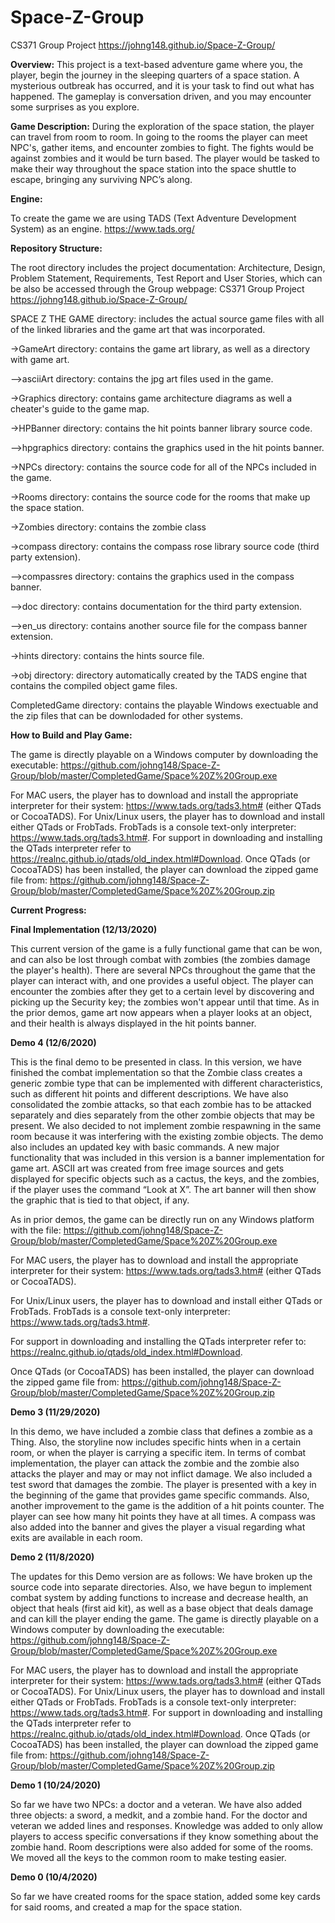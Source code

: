 # Space-Z-Group
CS371 Group Project
https://johng148.github.io/Space-Z-Group/

**Overview:**
This project is a text-based adventure game where you, the player, begin the journey in the sleeping quarters of a space station. A mysterious outbreak has occurred, and it is your task to find out what has happened. The gameplay is conversation driven, and you may encounter some surprises as you explore.

**Game Description:**
During the exploration of the space station, the player can travel from room to room. In going to the rooms the player can meet NPC's, gather items, and encounter zombies to fight. The fights would be against zombies and it would be turn based. The player would be tasked to make their way throughout the space station into the space shuttle to escape, bringing any surviving NPC’s along. 

**Engine:**

To create the game we are using TADS (Text Adventure Development System) as an engine.
https://www.tads.org/

**Repository Structure:**

The root directory includes the project documentation: Architecture, Design, Problem Statement, Requirements, Test Report and User Stories, which can be also be accessed through the Group webpage: CS371 Group Project  https://johng148.github.io/Space-Z-Group/

SPACE Z THE GAME directory: includes the actual source game files with all of the linked libraries and the game art that was incorporated.

->GameArt directory: contains the game art library, as well as a directory with game art.

-->asciiArt directory: contains the jpg art files used in the game.

->Graphics directory: contains game architecture diagrams as well a cheater's guide to the game map.

->HPBanner directory: contains the hit points banner library source code.

-->hpgraphics directory: contains the graphics used in the hit points banner.

->NPCs directory: contains the source code for all of the NPCs included in the game.

->Rooms directory: contains the source code for the rooms that make up the space station.

->Zombies directory: contains the zombie class

->compass directory: contains the compass rose library source code (third party extension).

-->compassres directory: contains the graphics used in the compass banner.

-->doc directory: contains documentation for the third party extension.

-->en_us directory: contains another source file for the compass banner extension.

->hints directory: contains the hints source file.

->obj directory: directory automatically created by the TADS engine that contains the compiled object game files.

CompletedGame directory: contains the playable Windows exectuable and the zip files that can be downlodaded for other systems.


**How to Build and Play Game:**

The game is directly playable on a Windows computer by downloading the executable: https://github.com/johng148/Space-Z-Group/blob/master/CompletedGame/Space%20Z%20Group.exe

For MAC users, the player has to download and install the appropriate interpreter for their system: https://www.tads.org/tads3.htm# (either QTads or CocoaTADS).
For Unix/Linux users, the player has to download and install either QTads or FrobTads. FrobTads is a console text-only interpreter: https://www.tads.org/tads3.htm#.
For support in downloading and installing the QTads interpreter refer to https://realnc.github.io/qtads/old_index.html#Download.
Once QTads (or CocoaTADS) has been installed, the player can download the zipped game file from: https://github.com/johng148/Space-Z-Group/blob/master/CompletedGame/Space%20Z%20Group.zip

**Current Progress:**

**Final Implementation (12/13/2020)**

This current version of the game is a fully functional game that can be won, and can also be lost through combat with zombies (the zombies damage the player's health). There are several NPCs throughout the game that the player can interact with, and one provides a useful object. The player can encounter the zombies after they get to a certain level by discovering and picking up the Security key; the zombies won't appear until that time. As in the prior demos, game art now appears when a player looks at an object, and their health is always displayed in the hit points banner. 

**Demo 4 (12/6/2020)**

This is the final demo to be presented in class. In this version, we have finished the combat implementation so that the Zombie class creates a generic zombie type that can be implemented with different characteristics, such as different hit points and different descriptions. We have also consolidated the zombie attacks, so that each zombie has to be attacked separately and dies separately from the other zombie objects that may be present. We also decided to not implement zombie respawning in the same room because it was interfering with the existing zombie objects. The demo also includes an updated key with basic commands. A new major functionality that was included in this version is a banner implementation for game art. ASCII art was created from free image sources and gets displayed for specific objects such as a cactus, the keys, and the zombies, if the player uses the command “Look at X”. The art banner will then show the graphic that is tied to that object, if any.

As in prior demos, the game can be directly run on any Windows platform with the file:
https://github.com/johng148/Space-Z-Group/blob/master/CompletedGame/Space%20Z%20Group.exe

For MAC users, the player has to download and install the appropriate interpreter for their system: https://www.tads.org/tads3.htm# (either QTads or CocoaTADS).

For Unix/Linux users, the player has to download and install either QTads or FrobTads. FrobTads is a console text-only interpreter: 
https://www.tads.org/tads3.htm#.

For support in downloading and installing the QTads interpreter refer to: https://realnc.github.io/qtads/old_index.html#Download.

Once QTads (or CocoaTADS) has been installed, the player can download the zipped game file from:
https://github.com/johng148/Space-Z-Group/blob/master/CompletedGame/Space%20Z%20Group.zip


**Demo 3 (11/29/2020)**

In this demo, we have included a zombie class that defines a zombie as a Thing. Also, the storyline now includes specific hints when in a certain room, or when the player is carrying a specific item. In terms of combat implementation, the player can attack the zombie and the zombie also attacks the player and may or may not inflict damage. We also included a test sword that damages the zombie. The player is presented with a key in the beginning of the game that provides game specific commands. Also, another improvement to the game is the addition of a hit points counter. The player can see how many hit points they have at all times. A compass was also added into the banner and gives the player a visual regarding what exits are available in each room.


**Demo 2 (11/8/2020)**

The updates for this Demo version are as follows: We have broken up the source code into separate directories. Also, we have begun to implement combat system by adding functions to increase and decrease health, an object that heals (first aid kit), as well as a base object that deals damage and can kill the player ending the game. The game is directly playable on a Windows computer by downloading the executable: https://github.com/johng148/Space-Z-Group/blob/master/CompletedGame/Space%20Z%20Group.exe

For MAC users, the player has to download and install the appropriate interpreter for their system: https://www.tads.org/tads3.htm# (either QTads or CocoaTADS).
For Unix/Linux users, the player has to download and install either QTads or FrobTads. FrobTads is a console text-only interpreter: https://www.tads.org/tads3.htm#.
For support in downloading and installing the QTads interpreter refer to https://realnc.github.io/qtads/old_index.html#Download.
Once QTads (or CocoaTADS) has been installed, the player can download the zipped game file from: https://github.com/johng148/Space-Z-Group/blob/master/CompletedGame/Space%20Z%20Group.zip

**Demo 1 (10/24/2020)**

So far we have two NPCs: a doctor and a veteran. We have also added three objects: a sword, a medkit, and a zombie hand. For the doctor and veteran we added lines and responses. Knowledge was added to only allow players to access specific conversations if they know something about the zombie hand. Room descriptions were also added for some of the rooms. We moved all the keys to the common room to make testing easier.

**Demo 0 (10/4/2020)**

So far we have created rooms for the space station, added some key cards for said rooms, and created a map for the space station.





